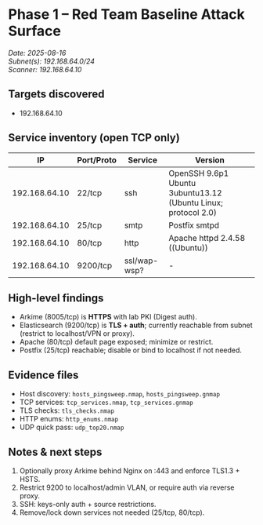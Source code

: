 # Phase 1 – Red Team Baseline Attack Surface
_Date: 2025-08-16_  
_Subnet(s): 192.168.64.0/24_  
_Scanner: 192.168.64.10_  

## Targets discovered
- 192.168.64.10

## Service inventory (open TCP only)
| IP | Port/Proto | Service | Version |
|---|---|---|---|
| 192.168.64.10 | 22/tcp | ssh | OpenSSH 9.6p1 Ubuntu 3ubuntu13.12 (Ubuntu Linux; protocol 2.0) |
| 192.168.64.10 | 25/tcp | smtp | Postfix smtpd |
| 192.168.64.10 | 80/tcp | http | Apache httpd 2.4.58 ((Ubuntu)) |
| 192.168.64.10 | 9200/tcp | ssl/wap-wsp? | - |

## High-level findings
- Arkime (8005/tcp) is **HTTPS** with lab PKI (Digest auth).
- Elasticsearch (9200/tcp) is **TLS + auth**; currently reachable from subnet (restrict to localhost/VPN or proxy).
- Apache (80/tcp) default page exposed; minimize or restrict.
- Postfix (25/tcp) reachable; disable or bind to localhost if not needed.

## Evidence files
- Host discovery: `hosts_pingsweep.nmap`, `hosts_pingsweep.gnmap`
- TCP services: `tcp_services.nmap`, `tcp_services.gnmap`
- TLS checks: `tls_checks.nmap`
- HTTP enums: `http_enums.nmap`
- UDP quick pass: `udp_top20.nmap`

## Notes & next steps
1. Optionally proxy Arkime behind Nginx on :443 and enforce TLS1.3 + HSTS.
2. Restrict 9200 to localhost/admin VLAN, or require auth via reverse proxy.
3. SSH: keys-only auth + source restrictions.
4. Remove/lock down services not needed (25/tcp, 80/tcp).
